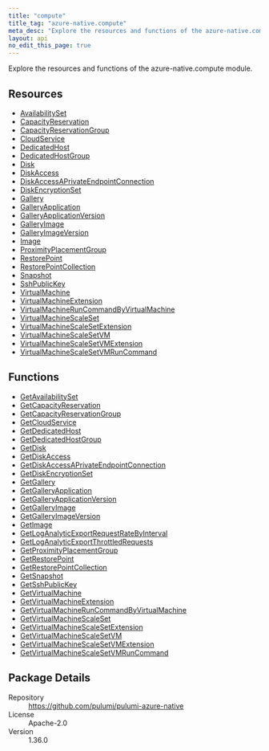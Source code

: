 ```yaml
---
title: "compute"
title_tag: "azure-native.compute"
meta_desc: "Explore the resources and functions of the azure-native.compute module."
layout: api
no_edit_this_page: true
---
```


<!-- WARNING: this file was generated by Pulumi Docs Generator. -->
<!-- Do not edit by hand unless you're certain you know what you are doing! -->

Explore the resources and functions of the azure-native.compute module.

<h2 id="resources">Resources</h2>
<ul class="api">
    <li><a href="availabilityset" title="AvailabilitySet"><span class="symbol resource"></span>AvailabilitySet</a></li>
    <li><a href="capacityreservation" title="CapacityReservation"><span class="symbol resource"></span>CapacityReservation</a></li>
    <li><a href="capacityreservationgroup" title="CapacityReservationGroup"><span class="symbol resource"></span>CapacityReservationGroup</a></li>
    <li><a href="cloudservice" title="CloudService"><span class="symbol resource"></span>CloudService</a></li>
    <li><a href="dedicatedhost" title="DedicatedHost"><span class="symbol resource"></span>DedicatedHost</a></li>
    <li><a href="dedicatedhostgroup" title="DedicatedHostGroup"><span class="symbol resource"></span>DedicatedHostGroup</a></li>
    <li><a href="disk" title="Disk"><span class="symbol resource"></span>Disk</a></li>
    <li><a href="diskaccess" title="DiskAccess"><span class="symbol resource"></span>DiskAccess</a></li>
    <li><a href="diskaccessaprivateendpointconnection" title="DiskAccessAPrivateEndpointConnection"><span class="symbol resource"></span>DiskAccessAPrivateEndpointConnection</a></li>
    <li><a href="diskencryptionset" title="DiskEncryptionSet"><span class="symbol resource"></span>DiskEncryptionSet</a></li>
    <li><a href="gallery" title="Gallery"><span class="symbol resource"></span>Gallery</a></li>
    <li><a href="galleryapplication" title="GalleryApplication"><span class="symbol resource"></span>GalleryApplication</a></li>
    <li><a href="galleryapplicationversion" title="GalleryApplicationVersion"><span class="symbol resource"></span>GalleryApplicationVersion</a></li>
    <li><a href="galleryimage" title="GalleryImage"><span class="symbol resource"></span>GalleryImage</a></li>
    <li><a href="galleryimageversion" title="GalleryImageVersion"><span class="symbol resource"></span>GalleryImageVersion</a></li>
    <li><a href="image" title="Image"><span class="symbol resource"></span>Image</a></li>
    <li><a href="proximityplacementgroup" title="ProximityPlacementGroup"><span class="symbol resource"></span>ProximityPlacementGroup</a></li>
    <li><a href="restorepoint" title="RestorePoint"><span class="symbol resource"></span>RestorePoint</a></li>
    <li><a href="restorepointcollection" title="RestorePointCollection"><span class="symbol resource"></span>RestorePointCollection</a></li>
    <li><a href="snapshot" title="Snapshot"><span class="symbol resource"></span>Snapshot</a></li>
    <li><a href="sshpublickey" title="SshPublicKey"><span class="symbol resource"></span>SshPublicKey</a></li>
    <li><a href="virtualmachine" title="VirtualMachine"><span class="symbol resource"></span>VirtualMachine</a></li>
    <li><a href="virtualmachineextension" title="VirtualMachineExtension"><span class="symbol resource"></span>VirtualMachineExtension</a></li>
    <li><a href="virtualmachineruncommandbyvirtualmachine" title="VirtualMachineRunCommandByVirtualMachine"><span class="symbol resource"></span>VirtualMachineRunCommandByVirtualMachine</a></li>
    <li><a href="virtualmachinescaleset" title="VirtualMachineScaleSet"><span class="symbol resource"></span>VirtualMachineScaleSet</a></li>
    <li><a href="virtualmachinescalesetextension" title="VirtualMachineScaleSetExtension"><span class="symbol resource"></span>VirtualMachineScaleSetExtension</a></li>
    <li><a href="virtualmachinescalesetvm" title="VirtualMachineScaleSetVM"><span class="symbol resource"></span>VirtualMachineScaleSetVM</a></li>
    <li><a href="virtualmachinescalesetvmextension" title="VirtualMachineScaleSetVMExtension"><span class="symbol resource"></span>VirtualMachineScaleSetVMExtension</a></li>
    <li><a href="virtualmachinescalesetvmruncommand" title="VirtualMachineScaleSetVMRunCommand"><span class="symbol resource"></span>VirtualMachineScaleSetVMRunCommand</a></li>
</ul>

<h2 id="functions">Functions</h2>
<ul class="api">
    <li><a href="getavailabilityset" title="GetAvailabilitySet"><span class="symbol function"></span>GetAvailabilitySet</a></li>
    <li><a href="getcapacityreservation" title="GetCapacityReservation"><span class="symbol function"></span>GetCapacityReservation</a></li>
    <li><a href="getcapacityreservationgroup" title="GetCapacityReservationGroup"><span class="symbol function"></span>GetCapacityReservationGroup</a></li>
    <li><a href="getcloudservice" title="GetCloudService"><span class="symbol function"></span>GetCloudService</a></li>
    <li><a href="getdedicatedhost" title="GetDedicatedHost"><span class="symbol function"></span>GetDedicatedHost</a></li>
    <li><a href="getdedicatedhostgroup" title="GetDedicatedHostGroup"><span class="symbol function"></span>GetDedicatedHostGroup</a></li>
    <li><a href="getdisk" title="GetDisk"><span class="symbol function"></span>GetDisk</a></li>
    <li><a href="getdiskaccess" title="GetDiskAccess"><span class="symbol function"></span>GetDiskAccess</a></li>
    <li><a href="getdiskaccessaprivateendpointconnection" title="GetDiskAccessAPrivateEndpointConnection"><span class="symbol function"></span>GetDiskAccessAPrivateEndpointConnection</a></li>
    <li><a href="getdiskencryptionset" title="GetDiskEncryptionSet"><span class="symbol function"></span>GetDiskEncryptionSet</a></li>
    <li><a href="getgallery" title="GetGallery"><span class="symbol function"></span>GetGallery</a></li>
    <li><a href="getgalleryapplication" title="GetGalleryApplication"><span class="symbol function"></span>GetGalleryApplication</a></li>
    <li><a href="getgalleryapplicationversion" title="GetGalleryApplicationVersion"><span class="symbol function"></span>GetGalleryApplicationVersion</a></li>
    <li><a href="getgalleryimage" title="GetGalleryImage"><span class="symbol function"></span>GetGalleryImage</a></li>
    <li><a href="getgalleryimageversion" title="GetGalleryImageVersion"><span class="symbol function"></span>GetGalleryImageVersion</a></li>
    <li><a href="getimage" title="GetImage"><span class="symbol function"></span>GetImage</a></li>
    <li><a href="getloganalyticexportrequestratebyinterval" title="GetLogAnalyticExportRequestRateByInterval"><span class="symbol function"></span>GetLogAnalyticExportRequestRateByInterval</a></li>
    <li><a href="getloganalyticexportthrottledrequests" title="GetLogAnalyticExportThrottledRequests"><span class="symbol function"></span>GetLogAnalyticExportThrottledRequests</a></li>
    <li><a href="getproximityplacementgroup" title="GetProximityPlacementGroup"><span class="symbol function"></span>GetProximityPlacementGroup</a></li>
    <li><a href="getrestorepoint" title="GetRestorePoint"><span class="symbol function"></span>GetRestorePoint</a></li>
    <li><a href="getrestorepointcollection" title="GetRestorePointCollection"><span class="symbol function"></span>GetRestorePointCollection</a></li>
    <li><a href="getsnapshot" title="GetSnapshot"><span class="symbol function"></span>GetSnapshot</a></li>
    <li><a href="getsshpublickey" title="GetSshPublicKey"><span class="symbol function"></span>GetSshPublicKey</a></li>
    <li><a href="getvirtualmachine" title="GetVirtualMachine"><span class="symbol function"></span>GetVirtualMachine</a></li>
    <li><a href="getvirtualmachineextension" title="GetVirtualMachineExtension"><span class="symbol function"></span>GetVirtualMachineExtension</a></li>
    <li><a href="getvirtualmachineruncommandbyvirtualmachine" title="GetVirtualMachineRunCommandByVirtualMachine"><span class="symbol function"></span>GetVirtualMachineRunCommandByVirtualMachine</a></li>
    <li><a href="getvirtualmachinescaleset" title="GetVirtualMachineScaleSet"><span class="symbol function"></span>GetVirtualMachineScaleSet</a></li>
    <li><a href="getvirtualmachinescalesetextension" title="GetVirtualMachineScaleSetExtension"><span class="symbol function"></span>GetVirtualMachineScaleSetExtension</a></li>
    <li><a href="getvirtualmachinescalesetvm" title="GetVirtualMachineScaleSetVM"><span class="symbol function"></span>GetVirtualMachineScaleSetVM</a></li>
    <li><a href="getvirtualmachinescalesetvmextension" title="GetVirtualMachineScaleSetVMExtension"><span class="symbol function"></span>GetVirtualMachineScaleSetVMExtension</a></li>
    <li><a href="getvirtualmachinescalesetvmruncommand" title="GetVirtualMachineScaleSetVMRunCommand"><span class="symbol function"></span>GetVirtualMachineScaleSetVMRunCommand</a></li>
</ul>

<h2 id="package-details">Package Details</h2>
<dl class="package-details">
	<dt>Repository</dt>
	<dd><a href="https://github.com/pulumi/pulumi-azure-native">https://github.com/pulumi/pulumi-azure-native</a></dd>
	<dt>License</dt>
	<dd>Apache-2.0</dd>
	<dt>Version</dt>
	<dd>1.36.0</dd>
</dl>

